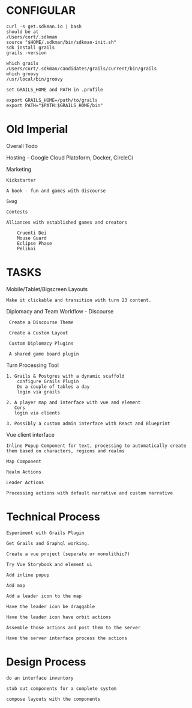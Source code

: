 # CONFIGULAR
    curl -s get.sdkman.io | bash
    should be at
    /Users/cort/.sdkman
    source "$HOME/.sdkman/bin/sdkman-init.sh"
    sdk install grails
    grails -version
    
    which grails
    /Users/cort/.sdkman/candidates/grails/current/bin/grails
    which groovy
    /usr/local/bin/groovy

    set GRAILS_HOME and PATH in .profile

    export GRAILS_HOME=/path/to/grails
    export PATH="$PATH:$GRAILS_HOME/bin" 


# Old Imperial

Overall Todo

Hosting - Google Cloud Platoform, Docker, CircleCi

Marketing
    
    Kickstarter
    
    A book - fun and games with discourse
    
    Swag
    
    Contests
    
    Alliances with established games and creators 
        
        Cruenti Dei
        Mouse Guard
        Eclipse Phase
        Pelikoi

# TASKS

Mobile/Tablet/Bigscreen Layouts

    Make it clickable and transition with turn 23 content.


Diplomacy and Team Workflow - Discourse
    
     Create a Discourse Theme
    
     Create a Custom Layout
    
     Custom Diplomacy Plugins
    
     A shared game board plugin

Turn Processing Tool 
    
    1. Grails & Postgres with a dynamic scaffold
        configure Grails Plugin
        Do a couple of tables a day
        login via grails
    
    2. A player map and interface with vue and element
       Cors
       login via clients
       
    3. Possibly a custom admin interface with React and Blueprint    

    
Vue client interface
    
    Inline Popup Component for text, processing to automatically create them based on characters, regions and realms
    
    Map Component
    
    Realm Actions
    
    Leader Actions
    
    Processing actions with default narrative and custom narrative


# Technical Process

    Esperiment with Grails Plugin
    
    Get Grails and Graphql working.    
    
    Create a vue project (seperate or monolithic?)

    Try Vue Storybook and element ui
    
    Add inline popup
    
    Add map
   
    Add a leader icon to the map
    
    Have the leader icon be draggable
    
    Have the leader icon have orbit actions
    
    Assemble those actions and post them to the server
    
    Have the server interface process the actions

# Design Process

    do an interface inventory
    
    stub out components for a complete system
    
    compose layouts with the components
    
    







 
